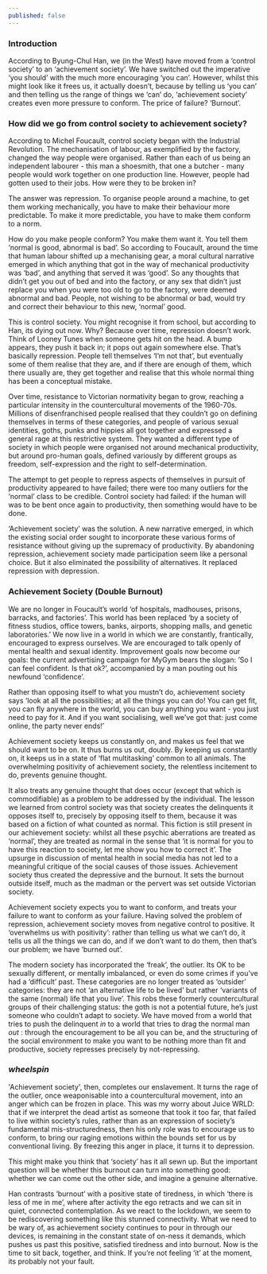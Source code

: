 ```yaml
---
published: false
---
```

### Introduction
According to Byung-Chul Han, we (in the West) have moved from a ‘control society’ to an ‘achievement society’. We have switched out the imperative ‘you should’ with the much more encouraging ‘you can’. However, whilst this might look like it frees us, it actually doesn’t, because by telling us ‘you can’ and then telling us the range of things we ‘can’ do, ‘achievement society’ creates even more pressure to conform. The price of failure? ‘Burnout’.

### How did we go from control society to achievement society?
According to Michel Foucault, control society began with the Industrial Revolution. The mechanisation of labour, as exemplified by the factory, changed the way people were organised. Rather than each of us being an independent labourer - this man a shoesmith, that one a butcher - many people would work together on one production line. However, people had gotten used to their jobs. How were they to be broken in?

The answer was repression. To organise people around a machine, to get them working mechanically, you have to make their behaviour more predictable. To make it more predictable, you have to make them conform to a norm.

How do you make people conform? You make them want it. You tell them ‘normal is good, abnormal is bad’. So according to Foucault, around the time that human labour shifted up a mechanising gear, a moral cultural narrative emerged in which anything that got in the way of mechanical productivity was ‘bad’, and anything that served it was ‘good’. So any thoughts that didn’t get you out of bed and into the factory, or any sex that didn’t just replace you when you were too old to go to the factory, were deemed abnormal and bad. People, not wishing to be abnormal or bad, would try and correct their behaviour to this new, ‘normal’ good.

This is control society. You might recognise it from school, but according to Han, its dying out now. Why? Because over time, repression doesn’t work. Think of Looney Tunes when someone gets hit on the head. A bump appears, they push it back in; it pops out again somewhere else. That’s basically repression. People tell themselves ‘I’m not that’, but eventually some of them realise that they are, and if there are enough of them, which there usually are, they get together and realise that this whole normal thing has been a conceptual mistake.

Over time, resistance to Victorian normativity began to grow, reaching a particular intensity in the countercultural movements of the 1960-70s. Millions of disenfranchised people realised that they couldn’t go on defining themselves in terms of these categories, and people of various sexual identities, goths, punks and hippies all got together and expressed a general rage at this restrictive system. They wanted a different type of society in which people were organised not around mechanical productivity, but around pro-human goals, defined variously by different groups as freedom, self-expression and the right to self-determination.

The attempt to get people to repress aspects of themselves in pursuit of productivity appeared to have failed; there were too many outliers for the ‘normal’ class to be credible. Control society had failed: if the human will was to be bent once again to productivity, then something would have to be done.

‘Achievement society’ was the solution. A new narrative emerged, in which the existing social order sought to incorporate these various forms of resistance without giving up the supremacy of productivity. By abandoning repression, achievement society made participation seem like a personal choice. But it also eliminated the possibility of alternatives. It replaced repression with depression.

### Achievement Society (Double Burnout)
We are no longer in Foucault’s world ‘of hospitals, madhouses, prisons, barracks, and factories’. This world has been replaced ‘by a society of fitness studios, office towers, banks, airports, shopping malls, and genetic laboratories.’ We now live in a world in which we are constantly, frantically, encouraged to express ourselves. We are encouraged to talk openly of mental health and sexual identity. Improvement goals now become our goals: the current advertising campaign for MyGym bears the slogan: ’So I can feel confident. Is that ok?’, accompanied by a man pouting out his newfound ‘confidence’.

Rather than opposing itself to what you mustn’t do, achievement society says ‘look at all the possibilities; at all the things you can do! You can get fit, you can fly anywhere in the world, you can buy anything you want - you just need to pay for it. And if you want socialising, well we’ve got that: just come online, the party never ends!’

Achievement society keeps us constantly on, and makes us feel that we should want to be on. It thus burns us out, doubly. By keeping us constantly on, it keeps us in a state of ‘flat multitasking’ common to all animals. The overwhelming positivity of achievement society, the relentless incitement to do, prevents genuine thought.

It also treats any genuine thought that does occur (except that which is commodifiable) as a problem to be addressed by the individual. The lesson we learned from control society was that society creates the delinquents it opposes itself to, precisely by opposing itself to them, because it was based on a fiction of what counted as normal. This fiction is still present in our achievement society: whilst all these psychic aberrations are treated as ‘normal’, they are treated as normal in the sense that ‘it is normal for you to have this reaction to society, let me show you how to correct it’. The upsurge in discussion of mental health in social media has not led to a meaningful critique of the social causes of those issues. Achievement society thus created the depressive and the burnout. It sets the burnout outside itself, much as the madman or the pervert was set outside Victorian society.

Achievement society expects you to want to conform, and treats your failure to want to conform as your failure. Having solved the problem of repression, achievement society moves from negative control to positive. It ‘overwhelms us with positivity’: rather than telling us what we can’t do, it tells us all the things we can do, and if we don’t want to do them, then that’s our problem; we have ‘burned out’.

The modern society has incorporated the ‘freak’, the outlier. Its OK to be sexually different, or mentally imbalanced, or even do some crimes if you’ve had a ‘difficult’ past. These categories are no longer treated as ‘outsider’ categories: they are not ‘an alternative life to be lived’ but rather ‘variants of the same (normal) life that you live’. This robs these formerly countercultural groups of their challenging status: the goth is not a potential future, he’s just someone who couldn’t adapt to society. We have moved from a world that tries to push the delinquent _in_ to a world that tries to drag the normal man _out_ : through the encouragement to be all you can be, and the structuring of the social environment to make you want to be nothing more than fit and productive, society represses precisely by not-repressing.

### _wheelspin_

'Achievement society', then, completes our enslavement. It turns the rage of the outlier, once weaponisable into a countercultural movement, into an anger which can be frozen in place. This was my worry about Juice WRLD: that if we interpret the dead artist as someone that took it too far, that failed to live within society’s rules, rather than as an expression of society’s fundamental mis-structuredness, then his only role was to encourage us to conform, to bring our raging emotions within the bounds set for us by conventional living. By freezing this anger in place, it turns it to depression.

This might make you think that ‘society’ has it all sewn up. But the important question will be whether this burnout can turn into something good: whether we can come out the other side, and imagine a genuine alternative.

Han contrasts ‘burnout’ with a positive state of tiredness, in which ‘there is less of me in me’, where after activity the ego retracts and we can sit in quiet, connected contemplation. As we react to the lockdown, we seem to be rediscovering something like this stunned connectivity. What we need to be wary of, as achievement society continues to pour in through our devices, is remaining in the constant state of on-ness it demands, which pushes us past this positive, satisfied tiredness and into burnout. Now is the time to sit back, together, and think. If you’re not feeling ‘it’ at the moment, its probably not your fault.
